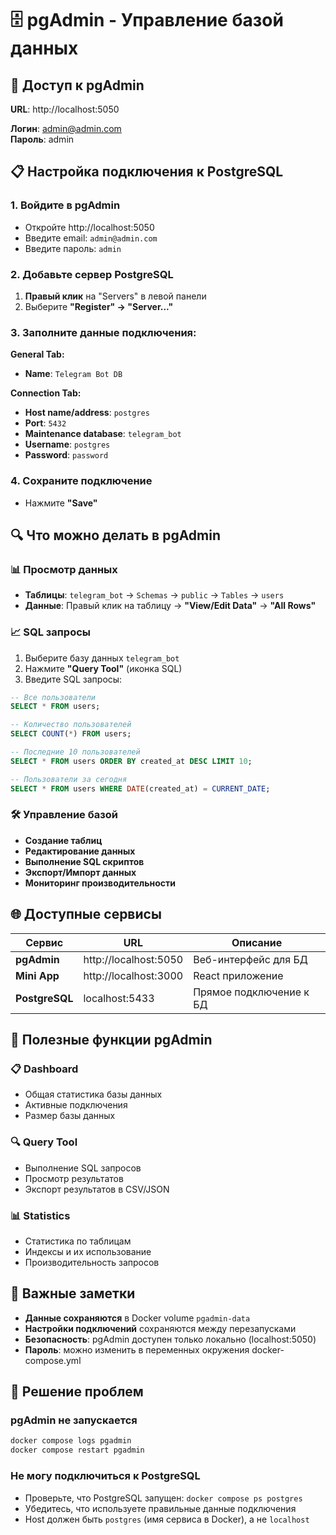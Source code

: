 # 🗄️ pgAdmin - Управление базой данных

## 🚀 Доступ к pgAdmin

**URL**: http://localhost:5050

**Логин**: admin@admin.com  
**Пароль**: admin

## 📋 Настройка подключения к PostgreSQL

### 1. Войдите в pgAdmin

- Откройте http://localhost:5050
- Введите email: `admin@admin.com`
- Введите пароль: `admin`

### 2. Добавьте сервер PostgreSQL

1. **Правый клик** на "Servers" в левой панели
2. Выберите **"Register" → "Server..."**

### 3. Заполните данные подключения:

**General Tab:**

- **Name**: `Telegram Bot DB`

**Connection Tab:**

- **Host name/address**: `postgres`
- **Port**: `5432`
- **Maintenance database**: `telegram_bot`
- **Username**: `postgres`
- **Password**: `password`

### 4. Сохраните подключение

- Нажмите **"Save"**

## 🔍 Что можно делать в pgAdmin

### 📊 Просмотр данных

- **Таблицы**: `telegram_bot` → `Schemas` → `public` → `Tables` → `users`
- **Данные**: Правый клик на таблицу → **"View/Edit Data"** → **"All Rows"**

### 📈 SQL запросы

1. Выберите базу данных `telegram_bot`
2. Нажмите **"Query Tool"** (иконка SQL)
3. Введите SQL запросы:

```sql
-- Все пользователи
SELECT * FROM users;

-- Количество пользователей
SELECT COUNT(*) FROM users;

-- Последние 10 пользователей
SELECT * FROM users ORDER BY created_at DESC LIMIT 10;

-- Пользователи за сегодня
SELECT * FROM users WHERE DATE(created_at) = CURRENT_DATE;
```

### 🛠️ Управление базой

- **Создание таблиц**
- **Редактирование данных**
- **Выполнение SQL скриптов**
- **Экспорт/Импорт данных**
- **Мониторинг производительности**

## 🌐 Доступные сервисы

| Сервис         | URL                   | Описание                |
| -------------- | --------------------- | ----------------------- |
| **pgAdmin**    | http://localhost:5050 | Веб-интерфейс для БД    |
| **Mini App**   | http://localhost:3000 | React приложение        |
| **PostgreSQL** | localhost:5433        | Прямое подключение к БД |

## 🔧 Полезные функции pgAdmin

### 📋 Dashboard

- Общая статистика базы данных
- Активные подключения
- Размер базы данных

### 🔍 Query Tool

- Выполнение SQL запросов
- Просмотр результатов
- Экспорт результатов в CSV/JSON

### 📊 Statistics

- Статистика по таблицам
- Индексы и их использование
- Производительность запросов

## 🚨 Важные заметки

- **Данные сохраняются** в Docker volume `pgadmin-data`
- **Настройки подключений** сохраняются между перезапусками
- **Безопасность**: pgAdmin доступен только локально (localhost:5050)
- **Пароль**: можно изменить в переменных окружения docker-compose.yml

## 🐛 Решение проблем

### pgAdmin не запускается

```bash
docker compose logs pgadmin
docker compose restart pgadmin
```

### Не могу подключиться к PostgreSQL

- Проверьте, что PostgreSQL запущен: `docker compose ps postgres`
- Убедитесь, что используете правильные данные подключения
- Host должен быть `postgres` (имя сервиса в Docker), а не `localhost`
